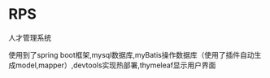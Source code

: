 # RPS
人才管理系统


使用到了spring boot框架,mysql数据库,myBatis操作数据库（使用了插件自动生成model,mapper）,devtools实现热部署,thymeleaf显示用户界面
